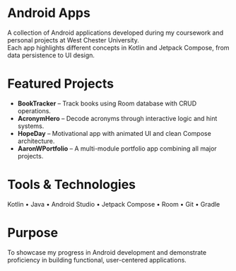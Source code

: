 # Android Apps

A collection of Android applications developed during my coursework and personal projects at West Chester University.  
Each app highlights different concepts in Kotlin and Jetpack Compose, from data persistence to UI design.

# Featured Projects
- **BookTracker** – Track books using Room database with CRUD operations.  
- **AcronymHero** – Decode acronyms through interactive logic and hint systems.  
- **HopeDay** – Motivational app with animated UI and clean Compose architecture.  
- **AaronWPortfolio** – A multi-module portfolio app combining all major projects.

# Tools & Technologies
Kotlin • Java • Android Studio • Jetpack Compose • Room • Git • Gradle

# Purpose
To showcase my progress in Android development and demonstrate proficiency in building functional, user-centered applications.
